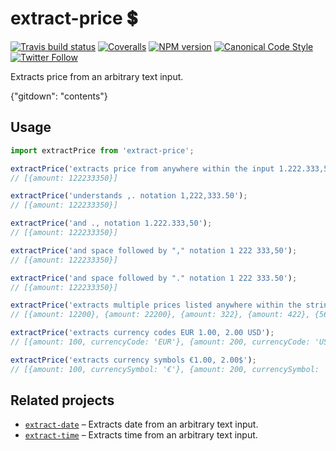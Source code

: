 # extract-price 💲

[![Travis build status](http://img.shields.io/travis/gajus/extract-price/master.svg?style=flat-square)](https://travis-ci.org/gajus/extract-price)
[![Coveralls](https://img.shields.io/coveralls/gajus/extract-price.svg?style=flat-square)](https://coveralls.io/github/gajus/extract-price)
[![NPM version](http://img.shields.io/npm/v/extract-price.svg?style=flat-square)](https://www.npmjs.org/package/extract-price)
[![Canonical Code Style](https://img.shields.io/badge/code%20style-canonical-blue.svg?style=flat-square)](https://github.com/gajus/canonical)
[![Twitter Follow](https://img.shields.io/twitter/follow/kuizinas.svg?style=social&label=Follow)](https://twitter.com/kuizinas)

Extracts price from an arbitrary text input.

{"gitdown": "contents"}

## Usage

```js
import extractPrice from 'extract-price';

extractPrice('extracts price from anywhere within the input 1.222.333,50');
// [{amount: 122233350}]

extractPrice('understands ,. notation 1,222,333.50');
// [{amount: 122233350}]

extractPrice('and ., notation 1.222.333,50');
// [{amount: 122233350}]

extractPrice('and space followed by "," notation 1 222 333,50');
// [{amount: 122233350}]

extractPrice('and space followed by "." notation 1 222 333.50');
// [{amount: 122233350}]

extractPrice('extracts multiple prices listed anywhere within the string using different formats: 1,22, 222, 3,22, 4.20, 5.666');
// [{amount: 12200}, {amount: 22200}, {amount: 322}, {amount: 422}, {566600}]

extractPrice('extracts currency codes EUR 1.00, 2.00 USD');
// [{amount: 100, currencyCode: 'EUR'}, {amount: 200, currencyCode: 'USD'}]

extractPrice('extracts currency symbols €1.00, 2.00$');
// [{amount: 100, currencySymbol: '€'}, {amount: 200, currencySymbol: '$'}]

```

## Related projects

* [`extract-date`](https://github.com/gajus/extract-date) – Extracts date from an arbitrary text input.
* [`extract-time`](https://github.com/gajus/extract-time) – Extracts time from an arbitrary text input.
